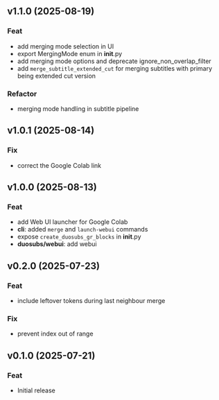 ## v1.1.0 (2025-08-19)

### Feat

- add merging mode selection in UI
- export MergingMode enum in __init__.py
- add merging mode options and deprecate ignore_non_overlap_filter
- add `merge_subtitle_extended_cut` for merging subtitles with primary being extended cut version

### Refactor

- merging mode handling in subtitle pipeline

## v1.0.1 (2025-08-14)

### Fix

- correct the Google Colab link

## v1.0.0 (2025-08-13)

### Feat

- add Web UI launcher for Google Colab
- **cli**: added `merge` and `launch-webui` commands
- expose `create_duosubs_gr_blocks` in __init__.py
- **duosubs/webui**: add webui

## v0.2.0 (2025-07-23)

### Feat

- include leftover tokens during last neighbour merge

### Fix

- prevent index out of range

## v0.1.0 (2025-07-21)

### Feat

- Initial release
